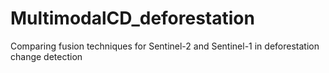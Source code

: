 # MultimodalCD_deforestation
 Comparing fusion techniques for Sentinel-2 and Sentinel-1 in deforestation change detection
